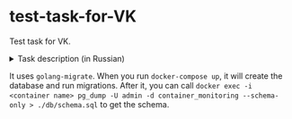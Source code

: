 # test-task-for-VK
Test task for VK.

<details>
    <summary>Task description (in Russian)</summary>

    Для постоянного мониторинга своих контейнеров необходимо приложение, которое будет постоянно отслеживать их состояние.

    Необходимо написать приложение на языках программирования Go и JavaScript(TS), которое получает ip адреса контейнеров docker, пингует их с определенным интервалом и помещает данные в базу данных.
    
    Получение данных о состоянии контейнеров доступно на динамически формируемой веб-странице.

    В результате выполнения задания должны появиться 4 сервиса:

        - Backend-сервис обеспечивает RESTful API для запроса данных из DB и добавления туда новых данных.

        - Frontend-сервис должен быть написан на JS с использованием любой библиотеки пользовательских интерфейсов (предпочтительно React). Берет данные через API Backend и отображает данные по всем IP адресам в виде таблицы: IP адрес, время пинга, дата последней успешной попытки. Для отображения данных в html можно использовать bootstrap или antd или подобное.

        - База данных PostgreSQL.

        - Сервис Pinger. Получает список всех docker-контейнеров, пингует их и отправляет данные в базу через API frontend.

    * Дополнительная сложность: добавление nginx, сервис очередей, использовать netns, отдельный конфиг для сервиса с верификацией.
    
    Результат:
    
        - В результате выполнения задания должны быть созданы Dockerfile для каждого сервиса и общий файл compose, которые собирает эти образы из исходников и запускает их, после чего можно зайти через http на определенный порт и увидеть данные о статусе машин, когда произойдет первый цикл опроса контейнеров.

        - Всё это размещено на github/gitlab в отдельном репозитории c README.md, в котором описан кратко функционал и шаги запуска.
    
![images/api_schema.png](images/api_schema.png)
</details>

It uses `golang-migrate`. When you run `docker-compose up`, it will create the database and run migrations.
After it, you can call
`docker exec -i <container name> pg_dump -U admin -d container_monitoring --schema-only > ./db/schema.sql`
to get the schema.